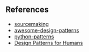 ## References

- [sourcemaking](https://sourcemaking.com/design_patterns)
- [awesome-design-patterns](https://github.com/DovAmir/awesome-design-patterns)
- [python-patterns](https://github.com/faif/python-patterns)
- [Design Patterns for Humans](https://github.com/kamranahmedse/design-patterns-for-humans)
